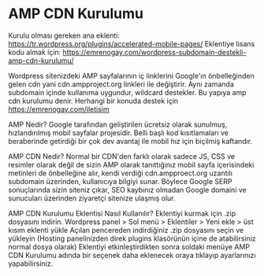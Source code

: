 # AMP CDN Kurulumu

Kurulu olması gereken ana eklenti: https://tr.wordpress.org/plugins/accelerated-mobile-pages/
Eklentiye lisans kodu almak için: https://emrenogay.com/wordpress-subdomain-destekli-amp-cdn-kurulumu/

Wordpress sitenizdeki AMP sayfalarının iç linklerini Google'ın önbelleğinden gelen cdn yani cdn.ampproject.org linkleri ile değiştirir. Aynı zamanda subdomain içinde kullanıma uygundur, wildcard destekler.
Bu yapıya amp cdn kurulumu denir. Herhangi bir konuda destek için https://emrenogay.com/iletisim

AMP Nedir?
Google tarafından geliştirilen ücretsiz olarak sunulmuş, hızlandırılmış mobil sayfalar projesidir. Belli başlı kod kısıtlamaları ve beraberinde getirdiği bir çok dev avantaj ile mobil hız için biçilmiş kaftandır.

AMP CDN Nedir?
Normal bir CDN'den farklı olarak sadece JS, CSS ve resimler olarak değil de sizin AMP olarak tanıttığınız mobil sayfa içerisindeki metinleri de önbelleğine alır, kendi verdiği cdn.ampproect.org uzantılı subdomain üzerinden, kullanıcıya bilgiyi sunar. Böylece Google SERP sonuçlarında sizin siteniz çıkar, SEO kaybınız olmadan Google domaini ve sunucuları üzerinden ziyaretçi sitenize ulaşmış olur.

AMP CDN Kurulumu Eklentisi Nasıl Kullanılır?
  Eklentiyi kurmak için .zip dosyasını indirin.
  Wordpress panel > Sol menü > Eklentiler > Yeni ekle > üst kısım eklenti yükle
  Açılan pencereden indirdiğiniz .zip dosyasını seçin ve yükleyin (Hosting panelinizden direk plugins klasörünün içine de atabilirsiniz normal dosya olarak)
  Eklentiyi etkinleştirdikten sonra soldaki menüye AMP CDN Kurulumu adında bir seçenek daha eklenecek oraya tıklayıp ayarlarınızı yapabilirsiniz.
  

